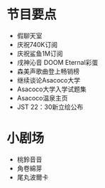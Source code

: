 # 节目要点
- 假聊天室
- 庆祝740K订阅
- 庆祝鲨鱼1M订阅
- 戌神沁音 DOOM Eternal彩蛋
- 森美声歌曲登上畅销榜
- 继续谈论Asacoco大学
- Asacoco大学入学试题集
- Asacoco温泉主页
- JST 22：30新立绘公布


# 小剧场

- 桃鈴音音
- 角卷綿芽
- 尾丸波爾卡
